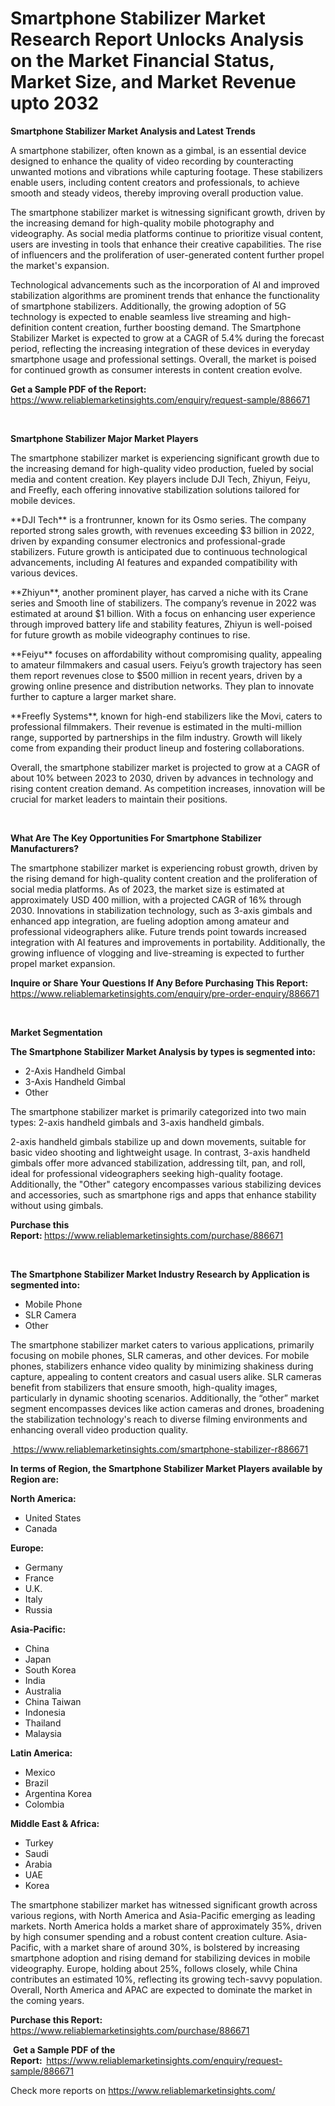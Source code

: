<p><h1>Smartphone Stabilizer Market Research Report Unlocks Analysis on the Market Financial Status, Market Size, and Market Revenue upto 2032</h1></p><p><strong>Smartphone Stabilizer Market Analysis and Latest Trends</strong></p>
<p><p>A smartphone stabilizer, often known as a gimbal, is an essential device designed to enhance the quality of video recording by counteracting unwanted motions and vibrations while capturing footage. These stabilizers enable users, including content creators and professionals, to achieve smooth and steady videos, thereby improving overall production value.</p><p>The smartphone stabilizer market is witnessing significant growth, driven by the increasing demand for high-quality mobile photography and videography. As social media platforms continue to prioritize visual content, users are investing in tools that enhance their creative capabilities. The rise of influencers and the proliferation of user-generated content further propel the market's expansion.</p><p>Technological advancements such as the incorporation of AI and improved stabilization algorithms are prominent trends that enhance the functionality of smartphone stabilizers. Additionally, the growing adoption of 5G technology is expected to enable seamless live streaming and high-definition content creation, further boosting demand. The Smartphone Stabilizer Market is expected to grow at a CAGR of 5.4% during the forecast period, reflecting the increasing integration of these devices in everyday smartphone usage and professional settings. Overall, the market is poised for continued growth as consumer interests in content creation evolve.</p></p>
<p><strong>Get a Sample PDF of the Report:&nbsp;</strong> <a href="https://www.reliablemarketinsights.com/enquiry/request-sample/886671?utm_campaign=2538&utm_medium=2&utm_source=Github&utm_content=ia&utm_term=04042025&utm_id=smartphone-stabilizer">https://www.reliablemarketinsights.com/enquiry/request-sample/886671</a></p>
<p>&nbsp;</p>
<p><strong>Smartphone Stabilizer Major Market Players</strong></p>
<p><p>The smartphone stabilizer market is experiencing significant growth due to the increasing demand for high-quality video production, fueled by social media and content creation. Key players include DJI Tech, Zhiyun, Feiyu, and Freefly, each offering innovative stabilization solutions tailored for mobile devices.</p><p>**DJI Tech** is a frontrunner, known for its Osmo series. The company reported strong sales growth, with revenues exceeding $3 billion in 2022, driven by expanding consumer electronics and professional-grade stabilizers. Future growth is anticipated due to continuous technological advancements, including AI features and expanded compatibility with various devices.</p><p>**Zhiyun**, another prominent player, has carved a niche with its Crane series and Smooth line of stabilizers. The company’s revenue in 2022 was estimated at around $1 billion. With a focus on enhancing user experience through improved battery life and stability features, Zhiyun is well-poised for future growth as mobile videography continues to rise.</p><p>**Feiyu** focuses on affordability without compromising quality, appealing to amateur filmmakers and casual users. Feiyu’s growth trajectory has seen them report revenues close to $500 million in recent years, driven by a growing online presence and distribution networks. They plan to innovate further to capture a larger market share.</p><p>**Freefly Systems**, known for high-end stabilizers like the Movi, caters to professional filmmakers. Their revenue is estimated in the multi-million range, supported by partnerships in the film industry. Growth will likely come from expanding their product lineup and fostering collaborations.</p><p>Overall, the smartphone stabilizer market is projected to grow at a CAGR of about 10% between 2023 to 2030, driven by advances in technology and rising content creation demand. As competition increases, innovation will be crucial for market leaders to maintain their positions.</p></p>
<p>&nbsp;</p>
<p><strong>What Are The Key Opportunities For Smartphone Stabilizer Manufacturers?</strong></p>
<p><p>The smartphone stabilizer market is experiencing robust growth, driven by the rising demand for high-quality content creation and the proliferation of social media platforms. As of 2023, the market size is estimated at approximately USD 400 million, with a projected CAGR of 16% through 2030. Innovations in stabilization technology, such as 3-axis gimbals and enhanced app integration, are fueling adoption among amateur and professional videographers alike. Future trends point towards increased integration with AI features and improvements in portability. Additionally, the growing influence of vlogging and live-streaming is expected to further propel market expansion.</p></p>
<p><strong>Inquire or Share Your Questions If Any Before Purchasing This Report:</strong> <a href="https://www.reliablemarketinsights.com/enquiry/pre-order-enquiry/886671?utm_campaign=2538&utm_medium=2&utm_source=Github&utm_content=ia&utm_term=04042025&utm_id=smartphone-stabilizer">https://www.reliablemarketinsights.com/enquiry/pre-order-enquiry/886671</a></p>
<p>&nbsp;</p>
<p><strong>Market Segmentation</strong></p>
<p><strong>The Smartphone Stabilizer Market Analysis by types is segmented into:</strong></p>
<p><ul><li>2-Axis Handheld Gimbal</li><li>3-Axis Handheld Gimbal</li><li>Other</li></ul></p>
<p><p>The smartphone stabilizer market is primarily categorized into two main types: 2-axis handheld gimbals and 3-axis handheld gimbals. </p><p>2-axis handheld gimbals stabilize up and down movements, suitable for basic video shooting and lightweight usage. In contrast, 3-axis handheld gimbals offer more advanced stabilization, addressing tilt, pan, and roll, ideal for professional videographers seeking high-quality footage. Additionally, the "Other" category encompasses various stabilizing devices and accessories, such as smartphone rigs and apps that enhance stability without using gimbals.</p></p>
<p><strong>Purchase this Report:&nbsp;</strong><a href="https://www.reliablemarketinsights.com/purchase/886671?utm_campaign=2538&utm_medium=2&utm_source=Github&utm_content=ia&utm_term=04042025&utm_id=smartphone-stabilizer">https://www.reliablemarketinsights.com/purchase/886671</a></p>
<p>&nbsp;</p>
<p><strong>The Smartphone Stabilizer Market Industry Research by Application is segmented into:</strong></p>
<p><ul><li>Mobile Phone</li><li>SLR Camera</li><li>Other</li></ul></p>
<p><p>The smartphone stabilizer market caters to various applications, primarily focusing on mobile phones, SLR cameras, and other devices. For mobile phones, stabilizers enhance video quality by minimizing shakiness during capture, appealing to content creators and casual users alike. SLR cameras benefit from stabilizers that ensure smooth, high-quality images, particularly in dynamic shooting scenarios. Additionally, the “other” market segment encompasses devices like action cameras and drones, broadening the stabilization technology's reach to diverse filming environments and enhancing overall video production quality.</p></p>
<p><a href="https://www.reliablemarketinsights.com/smartphone-stabilizer-r886671?utm_campaign=2538&utm_medium=2&utm_source=Github&utm_content=ia&utm_term=04042025&utm_id=smartphone-stabilizer">&nbsp;https://www.reliablemarketinsights.com/smartphone-stabilizer-r886671</a></p>
<p><strong>In terms of Region, the Smartphone Stabilizer Market Players available by Region are:</strong></p>
<p>
    <p> <strong> North America: </strong>
        <ul>
            <li>United States</li>
            <li>Canada</li>
        </ul>
        </p> 
    <p> <strong> Europe: </strong>
        <ul>
            <li>Germany</li>
            <li>France</li>
            <li>U.K.</li>
            <li>Italy</li>
            <li>Russia</li>
        </ul>
        </p> 
    <p> <strong> Asia-Pacific: </strong>
        <ul>
            <li>China</li>
            <li>Japan</li>
            <li>South Korea</li>
            <li>India</li>
            <li>Australia</li>
            <li>China Taiwan</li>
            <li>Indonesia</li>
            <li>Thailand</li>
            <li>Malaysia</li>
        </ul>
        </p> 
    <p> <strong> Latin America: </strong>
        <ul>
            <li>Mexico</li>
            <li>Brazil</li>
            <li>Argentina Korea</li>
            <li>Colombia</li>
        </ul>
        </p> 
    <p> <strong> Middle East & Africa: </strong>
        <ul>
            <li>Turkey</li>
            <li>Saudi</li>
            <li>Arabia</li>
            <li>UAE</li>
            <li>Korea</li>
        </ul>
    </p>
    </p>
<p><p>The smartphone stabilizer market has witnessed significant growth across various regions, with North America and Asia-Pacific emerging as leading markets. North America holds a market share of approximately 35%, driven by high consumer spending and a robust content creation culture. Asia-Pacific, with a market share of around 30%, is bolstered by increasing smartphone adoption and rising demand for stabilizing devices in mobile videography. Europe, holding about 25%, follows closely, while China contributes an estimated 10%, reflecting its growing tech-savvy population. Overall, North America and APAC are expected to dominate the market in the coming years.</p></p>
<p><strong>Purchase this Report: </strong><a href="https://www.reliablemarketinsights.com/purchase/886671?utm_campaign=2538&utm_medium=2&utm_source=Github&utm_content=ia&utm_term=04042025&utm_id=smartphone-stabilizer">https://www.reliablemarketinsights.com/purchase/886671</a></p>
<p>&nbsp;<strong>Get a Sample PDF of the Report:&nbsp;&nbsp;</strong><a href="https://www.reliablemarketinsights.com/enquiry/request-sample/886671?utm_campaign=2538&utm_medium=2&utm_source=Github&utm_content=ia&utm_term=04042025&utm_id=smartphone-stabilizer">https://www.reliablemarketinsights.com/enquiry/request-sample/886671</a></p>
<p><strong></strong></p>
<p>Check more reports on <a href="https://www.reliablemarketinsights.com/?utm_campaign=2538&utm_medium=2&utm_source=Github&utm_content=ia&utm_term=04042025&utm_id=smartphone-stabilizer">https://www.reliablemarketinsights.com/</a></p>